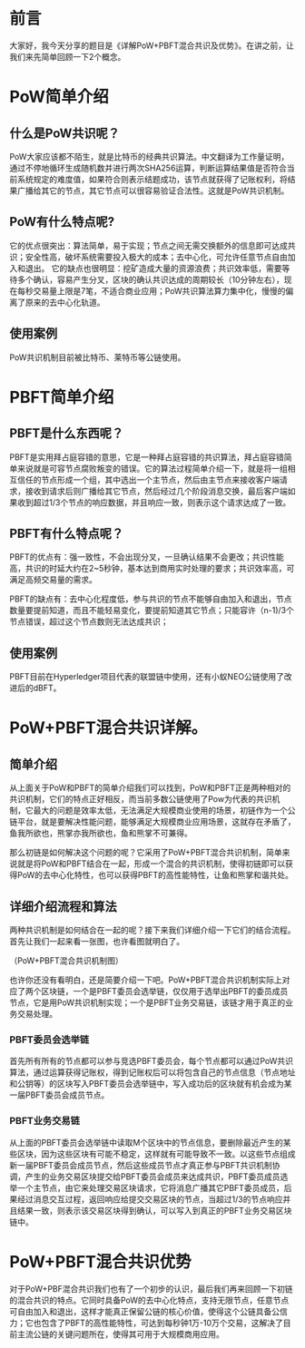 
# 前言
大家好，我今天分享的题目是《详解PoW+PBFT混合共识及优势》。在讲之前，让我们来先简单回顾一下2个概念。

# PoW简单介绍
## 什么是PoW共识呢？
PoW大家应该都不陌生，就是比特币的经典共识算法。中文翻译为工作量证明，通过不停地循环生成随机数并进行两次SHA256运算，判断运算结果值是否符合当前系统规定的难度值，如果符合则表示结题成功，该节点就获得了记账权利，将结果广播给其它的节点，其它节点可以很容易验证合法性。这就是PoW共识机制。

## PoW有什么特点呢?
它的优点很突出：算法简单，易于实现；节点之间无需交换额外的信息即可达成共识；安全性高，破坏系统需要投入极大的成本；去中心化，可允许任意节点自由加入和退出。
它的缺点也很明显：挖矿造成大量的资源浪费；共识效率低，需要等待多个确认，容易产生分叉，区块的确认共识达成的周期较长（10分钟左右），现在每秒交易量上限是7笔，不适合商业应用；PoW共识算法算力集中化，慢慢的偏离了原来的去中心化轨道。

## 使用案例
PoW共识机制目前被比特币、莱特币等公链使用。

# PBFT简单介绍
## PBFT是什么东西呢？
PBFT是实用拜占庭容错的意思，它是一种拜占庭容错的共识算法，拜占庭容错简单来说就是可容节点腐败叛变的错误。它的算法过程简单介绍一下，就是将一组相互信任的节点形成一个组，其中选出一个主节点，然后由主节点来接收客户端请求，接收到请求后则广播给其它节点，然后经过几个阶段消息交换，最后客户端如果收到超过1/3个节点的响应数据，并且响应一致，则表示这个请求达成了一致。

## PBFT有什么特点呢？ 
PBFT的优点有：强一致性，不会出现分叉，一旦确认结果不会更改；共识性能高，共识的时延大约在2~5秒钟，基本达到商用实时处理的要求；共识效率高，可满足高频交易量的需求。

PBFT的缺点有：去中心化程度低，参与共识的节点不能够自由加入和退出，节点数量要提前知道，而且不能轻易变化，要提前知道其它节点；只能容许（n-1)/3个节点错误，超过这个节点数则无法达成共识；

## 使用案例
PBFT目前在Hyperledger项目代表的联盟链中使用，还有小蚁NEO公链使用了改进后的dBFT。

# PoW+PBFT混合共识详解。
## 简单介绍
从上面关于PoW和PBFT的简单介绍我们可以找到，PoW和PBFT正是两种相对的共识机制，它们的特点正好相反，而当前多数公链使用了Pow为代表的共识机制，它最大的问题是效率太低，无法满足大规模商业使用的场景，初链作为一个公链平台，就是要解决性能问题，能够满足大规模商业应用场景，这就存在矛盾了，鱼我所欲也，熊掌亦我所欲也，鱼和熊掌不可兼得。

那么初链是如何解决这个问题的呢？它采用了PoW+PBFT混合共识机制，简单来说就是将PoW和PBFT结合在一起，形成一个混合的共识机制，使得初链即可以获得PoW的去中心化特性，也可以获得PBFT的高性能特性，让鱼和熊掌和谐共处。

## 详细介绍流程和算法
两种共识机制是如何结合在一起的呢？接下来我们详细介绍一下它们的结合流程。
首先让我们一起来看一张图，也许看图就明白了。

（PoW+PBFT混合共识机制图）

也许你还没有看明白，还是简要介绍一下吧。PoW+PBFT混合共识机制实际上对应了两个区块链，一个是PBFT委员会选举链，仅仅用于选举出PBFT的委员成员节点，它是用PoW共识机制实现；一个是PBFT业务交易链，该链才用于真正的业务交易处理。

### PBFT委员会选举链
首先所有所有的节点都可以参与竞选PBFT委员会，每个节点都可以通过PoW共识算法，通过运算获得记账权，得到记账权后可以将包含自己的节点信息（节点地址和公钥等）的区块写入PBFT委员会选举链中，写入成功后的区块就有机会成为某一届PBFT委员会成员节点。


### PBFT业务交易链
从上面的PBFT委员会选举链中读取M个区块中的节点信息，要删除最近产生的某些区块，因为这些区块有可能不稳定，这样就有可能导致不一致。以这些节点组成新一届PBFT委员会成员节点，然后这些成员节点才真正参与PBFT共识机制协调，产生的业务交易区块提交给PBFT委员会成员来达成共识，PBFT委员成员选举一个主节点，由它来处理交易区块请求，它将消息广播其它PBFT委员成员，后果经过消息交互过程，返回响应给提交交易区块的节点，当超过1/3的节点响应并且结果一致，则表示该交易区块得到确认，可以写入到真正的PBFT业务交易区块链中。

# PoW+PBFT混合共识优势
对于PoW+PBF混合共识我们也有了一个初步的认识，最后我们再来回顾一下初链的混合共识的特点。它同时具备PoW的去中心化特点，支持无限节点，任意节点可自由加入和退出，这样才能真正保留公链的核心价值，使得这个公链具备公信力；它也包含了PBFT的高性能特性，可达到每秒钟1万-10万个交易，这解决了目前主流公链的关键问题所在，使得其可用于大规模商用应用。

